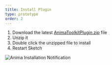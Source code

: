 ```yaml
---
title: Install Plugin
type: prototype
order: 2
---
```


1. Download the latest [AnimaToolkitPlugin.zip](http://www.animaapp.com/changelog) file
2. Unzip it
3. Double click the unzipped file to install
4. Restart Sketch

![Anima Installation Notification](http://f.cl.ly/items/0B1K3F2p0M3W2d35070i/02%20Instalation%20Notification.png)
